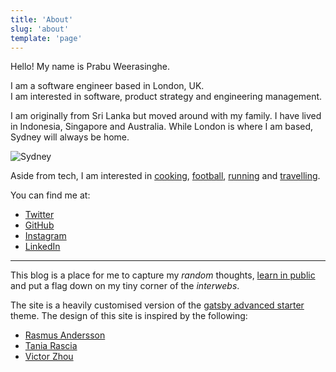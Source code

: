 ```yaml
---
title: 'About'
slug: 'about'
template: 'page'
---
```


Hello! My name is Prabu Weerasinghe.

I am a software engineer based in London, UK. </br>
I am interested in software, product strategy and engineering management.

I am originally from Sri Lanka but moved around with my family. I have lived in Indonesia, Singapore and Australia.
While London is where I am based, Sydney will always be home.

![Sydney](/sydney.jpg 'Sydney')

Aside from tech, I am interested in [cooking](/kitchen), [football](http://www.arsenal.com), [running](/running) and [travelling](/photos).

You can find me at:

- [Twitter](https://www.twitter.com/prabz)
- [GitHub](https://www.github.com/prabuw)
- [Instagram](https://www.instagram.com/prabu84)
- [LinkedIn](https://www.linkedin.com/in/prabuw)

---

This blog is a place for me to capture my _random_ thoughts, [learn in public](https://www.swyx.io/writing/learn-in-public/) and put a flag down on my tiny corner of the _interwebs_.

The site is a heavily customised version of the [gatsby advanced starter](https://www.gatsbyjs.org/starters/Vagr9K/gatsby-advanced-starter/) theme.
The design of this site is inspired by the following:

- [Rasmus Andersson](https://rsms.me/about/)
- [Tania Rascia](https://www.taniarascia.com/me/)
- [Victor Zhou](https://victorzhou.com/about/)

